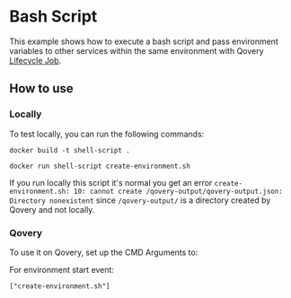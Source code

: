 # Bash Script

This example shows how to execute a bash script and pass environment variables to other services within the same environment with Qovery
[Lifecycle Job](https://hub.qovery.com/docs/using-qovery/configuration/lifecycle-job/#job-output).

## How to use

### Locally

To test locally, you can run the following commands:

```shell
docker build -t shell-script .
```

```shell
docker run shell-script create-environment.sh
```

If you run locally this script it's normal you get an error
`create-environment.sh: 10: cannot create /qovery-output/qovery-output.json: Directory nonexistent` since `/qovery-output/` is a directory
created by Qovery and not locally.

### Qovery

To use it on Qovery, set up the CMD Arguments to:

For environment start event:

```shell
["create-environment.sh"]
```
